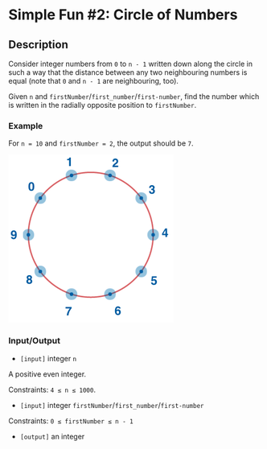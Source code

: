 # Simple Fun #2: Circle of Numbers

## Description

Consider integer numbers from `0` to `n - 1` written down along the circle in such a way that the distance between any two neighbouring numbers is equal (note that `0` and `n - 1` are neighbouring, too).

Given `n` and `firstNumber`/`first_number`/`first-number`, find the number which is written in the radially opposite position to `firstNumber`.

### Example

For `n = 10` and `firstNumber = 2`, the output should be `7`.

![](./img/example.png)

### Input/Output

* `[input]` integer `n`

A positive even integer.

Constraints: `4 ≤ n ≤ 1000`.

* `[input]` integer `firstNumber`/`first_number`/`first-number`

Constraints: `0 ≤ firstNumber ≤ n - 1`

* `[output]` an integer
